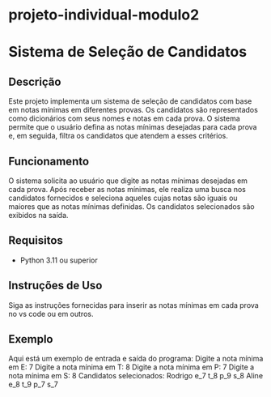 # projeto-individual-modulo2

# Sistema de Seleção de Candidatos

## Descrição

Este projeto implementa um sistema de seleção de candidatos com base em notas mínimas em diferentes provas. Os candidatos são representados como dicionários com seus nomes e notas em cada prova. O sistema permite que o usuário defina as notas mínimas desejadas para cada prova e, em seguida, filtra os candidatos que atendem a esses critérios.

## Funcionamento

O sistema solicita ao usuário que digite as notas mínimas desejadas em cada prova. Após receber as notas mínimas, ele realiza uma busca nos candidatos fornecidos e seleciona aqueles cujas notas são iguais ou maiores que as notas mínimas definidas. Os candidatos selecionados são exibidos na saída.

## Requisitos

- Python 3.11 ou superior

## Instruções de Uso
Siga as instruções fornecidas para inserir as notas mínimas em cada prova no vs code ou em outros.

## Exemplo

Aqui está um exemplo de entrada e saída do programa:
Digite a nota mínima em E: 7
Digite a nota mínima em T: 8
Digite a nota mínima em P: 7
Digite a nota mínima em S: 8
Candidatos selecionados:
Rodrigo e_7 t_8 p_9 s_8
Aline e_8 t_9 p_7 s_7



